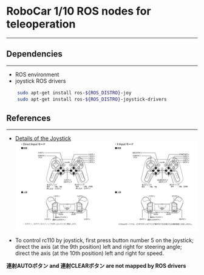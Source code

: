 # RoboCar 1/10 ROS nodes for teleoperation #
***

## Dependencies ##
***

- ROS environment
- joystick ROS drivers
```bash
    sudo apt-get install ros-${ROS_DISTRO}-joy
    sudo apt-get install ros-${ROS_DISTRO}-joystick-drivers
```

## References ##
***

- [Details of the Joystick](https://www.elecom.co.jp/products/JC-U4113SBK.html)
![Joystick Structure](./docs/images/joystick.jpg)

- To control rc110 by joystick, first press button number 5 on the joystick; direct the axis (at the 9th position) left and right for steering angle; direct the axis (at the 10th position) left and right for speed.

**連射AUTOボタン and 連射CLEARボタン are not mapped by ROS drivers**
